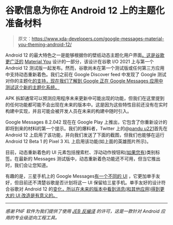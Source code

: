 # 谷歌信息为你在 Android 12 上的主题化准备材料

> 原文：<https://www.xda-developers.com/google-messages-material-you-theming-android-12/>

Android 12 的最大特色之一是能够根据你的壁纸动态主题化用户界面[。这是谷歌更广泛的](https://www.xda-developers.com/android-12-wallpaper-theme/) [Material You](https://www.xda-developers.com/material-you/) 设计的一部分，该设计在谷歌 I/O 2021 上与第一个 Android 12 测试版一起发布。然而，谷歌尚未在第一个测试版或任何第三方应用中支持动态重新着色。我们之前在 Google Discover feed 中发现了 Google 测试对你的主题化[的支持，现在我们了解到 Google 正在 Google Messages 应用中测试这个新的主题化系统。](https://www.xda-developers.com/google-feed-supports-android-12-wallpaper-based-theming-system/)

APK 拆卸通常可以预测应用程序未来更新中可能出现的功能，但我们在这里提到的任何功能都可能不会出现在未来的版本中。这是因为这些特性目前还没有在实时构建中实现，并且可能会被开发人员在未来的构建中随时引入。

Google Messages 8.2.042 现在在 Google Play 上推出，它包含了你重新设计的即将到来的材料的第一个提示。我们的爆料者，Twitter 上的@[pandu u221](https://twitter.com/panduu221)首先在 Android 12 上启用了该功能，并向我们发送了下面的截图，但我们也能够在运行 Android 12 Beta 1 的 Pixel 3 XL 上启用该功能(如上面的英雄图片所示)。

目前，动态重新着色的 UI 元素包括搜索栏、浮动动作按钮和[(如果您有](https://www.xda-developers.com/google-messages-app-test-categorize-conversations/))类别标签。在最新的 Messages 测试版中，动态重新着色功能还不可用，但当它推出时，我们会让您知道。

有趣的是，三星手机上的 Google Messages[有一个不同的 UI](https://www.xda-developers.com/google-messages-galaxy-s21-one-ui-design/) ，它更加单手友好，但目前还不清楚谷歌是否计划将这一 UI 保留给三星手机。单手友好的设计符合谷歌对 Android 12 的[变化，所以在未来的版本中看到消息(和其他应用)得到更大的 UI 改造是有意义的。](https://www.xda-developers.com/android-12-better-one-handed-use/)

* * *

*感谢 PNF 软件为我们提供了使用* *[JEB 反编译](https://www.pnfsoftware.com/?aid=xdadev)* *的许可，这是一款针对 Android 应用的专业级逆向工程工具。*